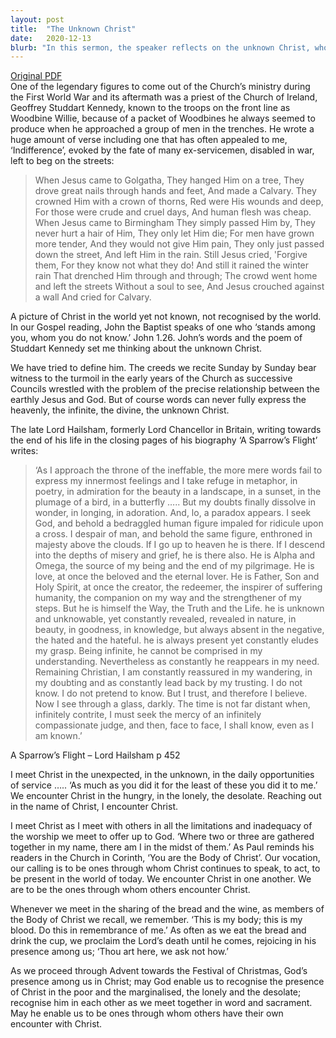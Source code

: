 ```yaml
---
layout: post
title:  "The Unknown Christ"
date:   2020-12-13
blurb: "In this sermon, the speaker reflects on the unknown Christ, who is present yet elusive, infinite yet intimate. Drawing from the words of John the Baptist, the speaker encourages us to seek Christ in the unexpected, in service, and in each other. As we approach Christmas, we are reminded to recognize Christ in the marginalized and in our shared worship."
---
```

[Original PDF](/assets/pdf/advent32020.pdf)    
One of the legendary figures to come out of the Church’s ministry during the First World War and its aftermath was a priest of the Church of Ireland, Geoffrey Studdart Kennedy, known to the troops on the front line as Woodbine Willie, because of a packet of Woodbines he always seemed to produce when he approached a group of men in the trenches. He wrote a huge amount of verse including one that has often appealed to me, ‘Indifference’, evoked by the fate of many ex-servicemen, disabled in war, left to beg on the streets:

> When Jesus came to Golgatha,
> They hanged Him on a tree,
> They drove great nails through hands and feet,
> And made a Calvary.
> They crowned Him with a crown of thorns,
> Red were His wounds and deep,
> For those were crude and cruel days,
> And human flesh was cheap.
> When Jesus came to Birmingham
> They simply passed Him by,
> They never hurt a hair of Him,
> They only let Him die;
> For men have grown more tender,
> And they would not give Him pain,
> They only just passed down the street,
> And left Him in the rain.
> Still Jesus cried, 'Forgive them,
> For they know not what they do!
> And still it rained the winter rain
> That drenched Him through and through;
> The crowd went home and left the streets
> Without a soul to see,
> And Jesus crouched against a wall
> And cried for Calvary.

A picture of Christ in the world yet not known, not recognised by the world. In our Gospel reading, John the Baptist speaks of one who ‘stands among you, whom you do not know.’ John 1.26. John’s words and the poem of Studdart Kennedy set me thinking about the unknown Christ.

We have tried to define him. The creeds we recite Sunday by Sunday bear witness to the turmoil in the early years of the Church as successive Councils wrestled with the problem of the precise relationship between the earthly Jesus and God. But of course words can never fully express the heavenly, the infinite, the divine, the unknown Christ.

The late Lord Hailsham, formerly Lord Chancellor in Britain, writing towards the end of his life in the closing pages of his biography ‘A Sparrow’s Flight’ writes:

> ‘As I approach the throne of the ineffable, the more mere words fail to express my innermost feelings and I take refuge in metaphor, in poetry, in admiration for the beauty in a landscape, in a sunset, in the plumage of a bird, in a butterfly ….. But my doubts finally dissolve in wonder, in longing, in adoration. And, lo, a paradox appears. I seek God, and behold a bedraggled human figure impaled for ridicule upon a cross. I despair of man, and behold the same figure, enthroned in majesty above the clouds. If I go up to heaven he is there. If I descend into the depths of misery and grief, he is there also. He is Alpha and Omega, the source of my being and the end of my pilgrimage. He is love, at once the beloved and the eternal lover. He is Father, Son and Holy Spirit, at once the creator, the redeemer, the inspirer of suffering humanity, the companion on my way and the strengthener of my steps. But he is himself the Way, the Truth and the Life. he is unknown and unknowable, yet constantly revealed, revealed in nature, in beauty, in goodness, in knowledge, but always absent in the negative, the hated and the hateful. he is always present yet constantly eludes my grasp. Being infinite, he cannot be comprised in my understanding. Nevertheless as constantly he reappears in my need. Remaining Christian, I am constantly reassured in my wandering, in my doubting and as constantly lead back by my trusting. I do not know. I do not pretend to know. But I trust, and therefore I believe. Now I see through a glass, darkly. The time is not far distant when, infinitely contrite, I must seek the mercy of an infinitely compassionate judge, and then, face to face, I shall know, even as I am known.’

A Sparrow’s Flight – Lord Hailsham p 452

I meet Christ in the unexpected, in the unknown, in the daily opportunities of service ….. ‘As much as you did it for the least of these you did it to me.’ We encounter Christ in the hungry, in the lonely, the desolate. Reaching out in the name of Christ, I encounter Christ.

I meet Christ as I meet with others in all the limitations and inadequacy of the worship we meet to offer up to God. ‘Where two or three are gathered together in my name, there am I in the midst of them.’ As Paul reminds his readers in the Church in Corinth, ‘You are the Body of Christ’. Our vocation, our calling is to be ones through whom Christ continues to speak, to act, to be present in the world of today. We encounter Christ in one another. We are to be the ones through whom others encounter Christ.

Whenever we meet in the sharing of the bread and the wine, as members of the Body of Christ we recall, we remember. ‘This is my body; this is my blood. Do this in remembrance of me.’ As often as we eat the bread and drink the cup, we proclaim the Lord’s death until he comes, rejoicing in his presence among us; ‘Thou art here, we ask not how.’

As we proceed through Advent towards the Festival of Christmas, God’s presence among us in Christ; may God enable us to recognise the presence of Christ in the poor and the marginalised, the lonely and the desolate; recognise him in each other as we meet together in word and sacrament. May he enable us to be ones through whom others have their own encounter with Christ.
